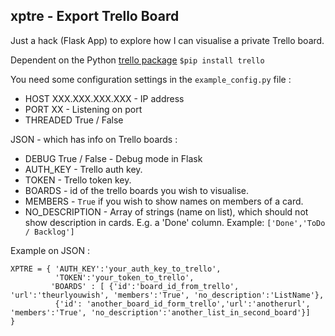 ## xptre - Export Trello Board

Just a hack (Flask App) to explore how I can visualise a private Trello board.

Dependent on the Python [trello package](https://pypi.python.org/pypi/trello) `$pip install trello`

You need some configuration settings in the `example_config.py` file :
- HOST XXX.XXX.XXX.XXX - IP address
- PORT XX - Listening on port
- THREADED True / False

JSON - which has info on Trello boards :
- DEBUG True / False - Debug mode in Flask
- AUTH_KEY - Trello auth key.
- TOKEN - Trello token key.
- BOARDS - id of the trello boards you wish to visualise.
- MEMBERS - `True` if you wish to show names on members of a card.
- NO_DESCRIPTION - Array of strings (name on list), which should not show description in cards. E.g. a 'Done' column. Example: `['Done','ToDo / Backlog']`

Example on JSON :
```
XPTRE = { 'AUTH_KEY':'your_auth_key_to_trello',
          'TOKEN':'your_token_to_trello',
         'BOARDS' : [ {'id':'board_id_from_trello', 'url':'theurlyouwish', 'members':'True', 'no_description':'ListName'},
          {'id': 'another_board_id_form_trello','url':'anotherurl', 'members':'True', 'no_description':'another_list_in_second_board'}]
}
```
